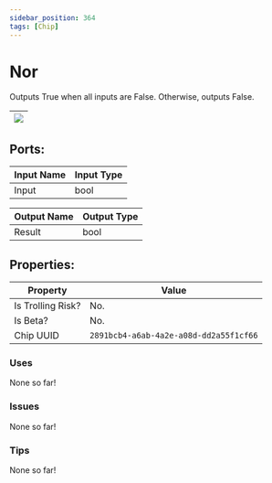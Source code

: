 ```yaml
---
sidebar_position: 364
tags: [Chip]
---
```


# Nor


Outputs True when all inputs are False. Otherwise, outputs False.

| ![](https://images-ext-2.discordapp.net/external/MPmIaQzlEPmgGWlgi-WxBBXt0Bjv_zWPkg1y1f_sy3s/https/www.recroomcircuits.com/image/circuit/absolute-value?width=206&height=108) |
|-----|

## Ports:

| Input Name | Input Type |
|-----------|-----------|
| Input | bool |

| Output Name | Output Type |
|-----------|-----------|
| Result | bool |

## Properties:

| Property  | Value |
|-------------------|-----------|
| Is Trolling Risk? | No. |
| Is Beta? | No. |
| Chip UUID | `2891bcb4-a6ab-4a2e-a08d-dd2a55f1cf66` |

### Uses
None so far!

### Issues
None so far!

### Tips
None so far!
